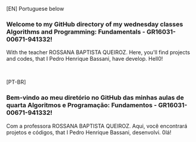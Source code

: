 [EN] Portuguese below
### Welcome to my GitHub directory of my wednesday classes Algorithms and Programming: Fundamentals - GR16031-00671-941332!

With the teacher ROSSANA BAPTISTA QUEIROZ. 
Here, you'll find projects and codes, that I Pedro Henrique Bassani, have develop. Hell0!

<br>

[PT-BR]
### Bem-vindo ao meu diretório no GitHub das minhas aulas de quarta Algoritmos e Programação: Fundamentos - GR16031-00671-941332!
Com a professora ROSSANA BAPTISTA QUEIROZ.
Aqui, você encontrará projetos e códigos, that I Pedro Henrique Bassani, desenvolvi. 0lá!
